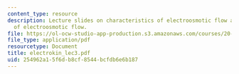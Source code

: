 ```yaml
---
content_type: resource
description: Lecture slides on characteristics of electroosmotic flow and applications
  of electroosmotic flow.
file: https://ol-ocw-studio-app-production.s3.amazonaws.com/courses/20-330j-fields-forces-and-flows-in-biological-systems-spring-2007/254962a15f6db8cf8544bcfdb6e6b187_electrokin_lec3.pdf
file_type: application/pdf
resourcetype: Document
title: electrokin_lec3.pdf
uid: 254962a1-5f6d-b8cf-8544-bcfdb6e6b187
---
```

